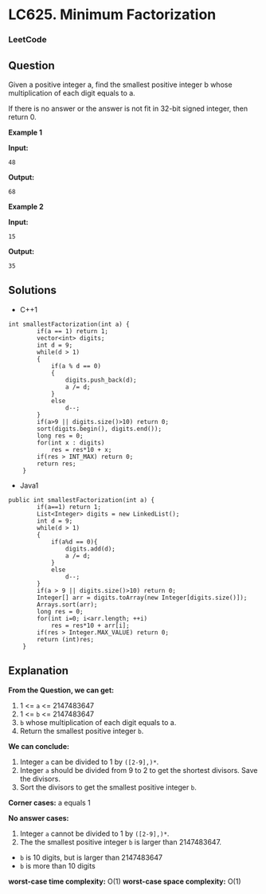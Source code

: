 # LC625. Minimum Factorization

### LeetCode

## Question

Given a positive integer a, find the smallest positive integer b whose multiplication of each digit equals to a.

If there is no answer or the answer is not fit in 32-bit signed integer, then return 0.

**Example 1**

**Input:**
```
48 
```

**Output:**
```
68
```

**Example 2**

**Input:**
```
15
```

**Output:**
```
35
```

## Solutions

* C++1
```
int smallestFactorization(int a) {
        if(a == 1) return 1;
        vector<int> digits;
        int d = 9;
        while(d > 1)
        {
            if(a % d == 0)
            {
                digits.push_back(d);
                a /= d;
            }
            else
                d--;
        }
        if(a>9 || digits.size()>10) return 0;
        sort(digits.begin(), digits.end());
        long res = 0;
        for(int x : digits)
            res = res*10 + x;
        if(res > INT_MAX) return 0;
        return res;
    }
```

* Java1
```
public int smallestFactorization(int a) {
        if(a==1) return 1;
        List<Integer> digits = new LinkedList();
        int d = 9;
        while(d > 1)
        {
            if(a%d == 0){
                digits.add(d);
                a /= d;
            }
            else
                d--;
        }
        if(a > 9 || digits.size()>10) return 0;
        Integer[] arr = digits.toArray(new Integer[digits.size()]);
        Arrays.sort(arr);
        long res = 0;
        for(int i=0; i<arr.length; ++i)
            res = res*10 + arr[i];
        if(res > Integer.MAX_VALUE) return 0;
        return (int)res;
    }
```

## Explanation

**From the Question, we can get:**

1. 1 <= `a` <= 2147483647
2. 1 <= `b` <= 2147483647
3. `b` whose multiplication of each digit equals to a.
4. Return the smallest positive integer `b`.

**We can conclude:**

1. Integer `a` can be divided to 1 by `([2-9],)*`.
2. Integer `a` should be divided from 9 to 2 to get the shortest divisors. Save the divisors.
3. Sort the divisors to get the smallest positive integer `b`.

**Corner cases:** a equals 1

**No answer cases:**

1. Integer `a` cannot be divided to 1 by `([2-9],)*`.
2. The the smallest positive integer `b` is larger than 2147483647.
* `b` is 10 digits, but is larger than 2147483647
* `b` is more than 10 digits

**worst-case time complexity:** O(1)
**worst-case space complexity:** O(1)



